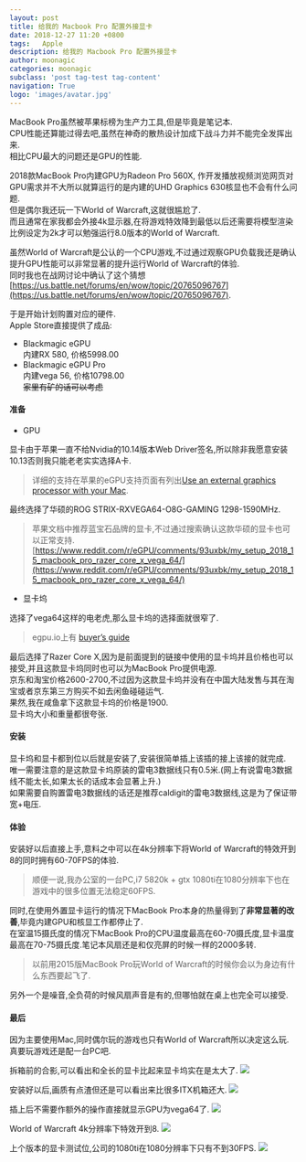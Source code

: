 ```yaml
---
layout: post
title: 给我的 Macbook Pro 配置外接显卡
date: 2018-12-27 11:20 +0800
tags:   Apple
description: 给我的 Macbook Pro 配置外接显卡
author: moonagic
categories: moonagic
subclass: 'post tag-test tag-content'
navigation: True
logo: 'images/avatar.jpg'
---
```


MacBook Pro虽然被苹果标榜为生产力工具,但是毕竟是笔记本.  
CPU性能还算能过得去吧,虽然在神奇的散热设计加成下战斗力并不能完全发挥出来.  
相比CPU最大的问题还是GPU的性能.  

2018款MacBook Pro内建GPU为Radeon Pro 560X, 作开发播放视频浏览网页对GPU需求并不大所以就算运行的是内建的UHD Graphics 630核显也不会有什么问题.  
但是偶尔我还玩一下World of Warcraft,这就很尴尬了.  
而且通常在家我都会外接4k显示器,在将游戏特效降到最低以后还需要将模型渲染比例设定为2k才可以勉强运行8.0版本的World of Warcraft.  

虽然World of Warcraft是公认的一个CPU游戏,不过通过观察GPU负载我还是确认提升GPU性能可以非常显著的提升运行World of Warcraft的体验.  
同时我也在战网讨论中确认了这个猜想[https://us.battle.net/forums/en/wow/topic/20765096767](https://us.battle.net/forums/en/wow/topic/20765096767).  

于是开始计划购置对应的硬件.  
Apple Store直接提供了成品:  
* Blackmagic eGPU  
内建RX 580, 价格5998.00
* Blackmagic eGPU Pro  
内建vega 56, 价格10798.00  
~~家里有矿的话可以考虑~~

#### 准备
* GPU

显卡由于苹果一直不给Nvidia的10.14版本Web Driver签名,所以除非我愿意安装10.13否则我只能老老实实选择A卡.  
> 详细的支持在苹果的eGPU支持页面有列出[Use an external graphics processor with your Mac](https://support.apple.com/en-us/HT208544).  

最终选择了华硕的ROG STRIX-RXVEGA64-O8G-GAMING 1298-1590MHz.  
> 苹果文档中推荐蓝宝石品牌的显卡,不过通过搜索确认这款华硕的显卡也可以正常支持. [https://www.reddit.com/r/eGPU/comments/93uxbk/my_setup_2018_15_macbook_pro_razer_core_x_vega_64/](https://www.reddit.com/r/eGPU/comments/93uxbk/my_setup_2018_15_macbook_pro_razer_core_x_vega_64/)

* 显卡坞

选择了vega64这样的电老虎,那么显卡坞的选择面就很窄了.  
> egpu.io上有 [buyer’s guide](https://egpu.io/external-gpu-buyers-guide-2018/)  

最后选择了Razer Core X,因为是前面提到的链接中使用的显卡坞并且价格也可以接受,并且这款显卡坞同时也可以为MacBook Pro提供电源.  
京东和淘宝价格2600-2700,不过因为这款显卡坞并没有在中国大陆发售与其在淘宝或者京东第三方购买不如去闲鱼碰碰运气.  
果然,我在咸鱼拿下这款显卡坞的价格是1900.  
显卡坞大小和重量都很夸张.

#### 安装
显卡坞和显卡都到位以后就是安装了,安装很简单插上该插的接上该接的就完成.  
唯一需要注意的是这款显卡坞原装的雷电3数据线只有0.5米.(网上有说雷电3数据线不能太长,如果太长的话成本会显著上升.)  
如果需要自购置雷电3数据线的话还是推荐caldigit的雷电3数据线,这是为了保证带宽+电压.  

#### 体验
安装好以后直接上手,意料之中可以在4k分辨率下将World of Warcraft的特效开到8的同时拥有60-70FPS的体验.  

> 顺便一说,我办公室的一台PC,i7 5820k + gtx 1080ti在1080分辨率下也在游戏中的很多位置无法稳定60FPS.  

同时,在使用外置显卡运行的情况下MacBook Pro本身的热量得到了**非常显著的改善**,毕竟内建GPU和核显工作都停止了.  
在室温15摄氏度的情况下MacBook Pro的CPU温度最高在60-70摄氏度,显卡温度最高在70-75摄氏度.笔记本风扇还是和仅亮屏的时候一样的2000多转.  
> 以前用2015版MacBook Pro玩World of Warcraft的时候你会以为身边有什么东西要起飞了.

另外一个是噪音,全负荷的时候风扇声音是有的,但哪怕就在桌上也完全可以接受.

#### 最后
因为主要使用Mac,同时偶尔玩的游戏也只有World of Warcraft所以决定这么玩.  
真要玩游戏还是配一台PC吧.


拆箱前的合影,可以看出和全长的显卡比起来显卡坞实在是太大了.
<picture class="picture">
  <source type="image/webp" srcset="https://cdn.agic.io/images/2018/12/IMG_0062.webp">
  <img class="image" src="https://cdn.agic.io/images/2018/12/IMG_0062.jpeg">
</picture>

安装好以后,画质有点渣但还是可以看出来比很多ITX机箱还大.
<picture class="picture">
  <source type="image/webp" srcset="https://cdn.agic.io/images/2018/12/IMG_0066.webp">
  <img class="image" src="https://cdn.agic.io/images/2018/12/IMG_0066.jpg">
</picture>

插上后不需要作额外的操作直接就显示GPU为vega64了.
<picture class="picture">
  <source type="image/webp" srcset="https://cdn.agic.io/images/2018/12/about0.webp">
  <img class="image" src="https://cdn.agic.io/images/2018/12/about0.png">
</picture>

World of Warcraft 4k分辨率下特效开到8.
<picture class="picture">
  <source type="image/webp" srcset="https://cdn.agic.io/images/2018/12/wow0.webp">
  <img class="image" src="https://cdn.agic.io/images/2018/12/wow0.jpg">
</picture>

上个版本的显卡测试位,公司的1080ti在1080分辨率下只有不到30FPS.
<picture class="picture">
  <source type="image/webp" srcset="https://cdn.agic.io/images/2018/12/wow1.webp">
  <img class="image" src="https://cdn.agic.io/images/2018/12/wow1.jpg">
</picture>

